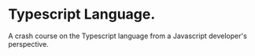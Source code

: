# Typescript Language.
 
A crash course on the Typescript language from a Javascript developer's perspective.